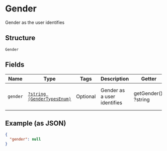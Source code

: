 
# Gender

Gender as the user identifies

## Structure

`Gender`

## Fields

| Name | Type | Tags | Description | Getter | Setter |
|  --- | --- | --- | --- | --- | --- |
| `gender` | [`?string (GenderTypesEnum)`](../../doc/models/gender-types-enum.md) | Optional | Gender as a user identifies | getGender(): ?string | setGender(?string gender): void |

## Example (as JSON)

```json
{
  "gender": null
}
```

